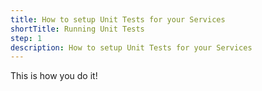 ```yaml
---
title: How to setup Unit Tests for your Services
shortTitle: Running Unit Tests
step: 1
description: How to setup Unit Tests for your Services
---
```


This is how you do it!
